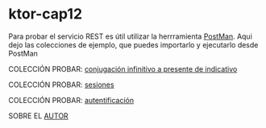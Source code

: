# ktor-cap12
Para probar el servicio REST es útil utilizar la herrramienta [PostMan](https://www.postman.com/). Aqui dejo las colecciones de ejemplo, que puedes importarlo y ejecutarlo desde PostMan

  COLECCIÓN PROBAR: [conjugación infinitivo a presente de indicativo](https://github.com/lcriadof/ktor-cap12/blob/master/postman/colecciones/Probar%20ktor-cap12_verbos.postman_collection.json)

  COLECCIÓN PROBAR: [sesiones](https://github.com/lcriadof/ktor-cap12/blob/master/postman/colecciones/Probar%20ktor-cap12_sesiones.postman_collection.json)
  
  COLECCIÓN PROBAR: [autentificación](https://github.com/lcriadof/ktor-cap12/blob/master/postman/colecciones/Probar%20ktor-cap12_autentificacion.postman_collection.json)



SOBRE EL [AUTOR](http://luis.criado.online/) 	
